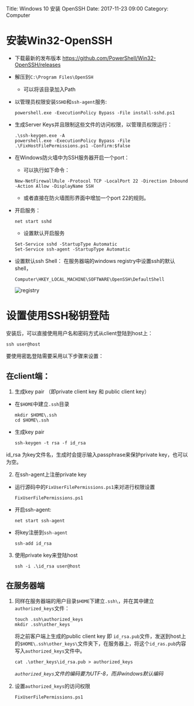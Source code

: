 Title: Windows 10 安装 OpenSSH
Date: 2017-11-23 09:00
Category: Computer

# 安装Win32-OpenSSH

- 下载最新的发布版本 <https://github.com/PowerShell/Win32-OpenSSH/releases>
- 解压到`C:\Program Files\OpenSSH`
  - 可以将该目录加入Path
- 以管理员权限安装`SSHD`和`ssh-agent`服务:

	`powershell.exe -ExecutionPolicy Bypass -File install-sshd.ps1`

- 生成Server Keys并且限制这些文件的访问权限，以管理员权限运行：

	```
	.\ssh-keygen.exe -A
	powershell.exe -ExecutionPolicy Bypass -File .\FixHostFilePermissions.ps1 -Confirm:$false
    ```

- 在Windows防火墙中为SSH服务器开启一个port：
	- 可以执行如下命令：

	```
	New-NetFirewallRule -Protocol TCP -LocalPort 22 -Direction Inbound -Action Allow -DisplayName SSH
	```

	- 或者直接在防火墙图形界面中增加一个port 22的规则。
- 开启服务：

	`net start sshd`

	- 设置默认开启服务

	```
	Set-Service sshd -StartupType Automatic
	Set-Service ssh-agent -StartupType Automatic
	```

- 设置默认ssh Shell：
	在服务器端的windows registry中设置ssh的默认shell，

	```
	Computer\HKEY_LOCAL_MACHINE\SOFTWARE\OpenSSH\DefaultShell
	```

	![registry]({filename}/images/registry_for_ssh.png)

# 设置使用SSH秘钥登陆

安装后，可以直接使用用户名和密码方式从client登陆到host上：

`ssh user@host`

要使用密匙登陆需要采用以下步骤来设置：

## 在client端：

1. 生成key pair （即private client key 和 public client key）

- 在`$HOME`中建立`.ssh`目录

	```
	mkdir $HOME\.ssh
	cd $HOME\.ssh
	```

- 生成key pair

	`ssh-keygen -t rsa -f id_rsa`

id_rsa 为key文件名，生成时会提示输入passphrase来保护private key，也可以为空。

2. 在ssh-agent上注册private key

- 运行源码中的`FixUserFilePermissions.ps1`来对进行权限设置

	`FixUserFilePermissions.ps1`

- 开启ssh-agent:

	`net start ssh-agent`

- 将key注册到`ssh-agent`

	`ssh-add id_rsa`

3. 使用private key来登陆host

	`ssh -i .\id_rsa user@host`

## 在服务器端

1. 同样在服务器端的用户目录`$HOME`下建立`.ssh\`，并在其中建立`authorized_keys`文件：

	```
	touch .ssh\authorized_keys
	mkdir .ssh\other_keys
	```

	将之前客户端上生成的public client key 即 `id_rsa.pub`文件，发送到host上的`$HOME\.ssh\other_keys\`文件夹下，在服务器上，将这个`id_ras.pub`内容写入`authorized_keys`文件中。

	`cat .\other_keys\id_rsa.pub > authorized_keys`

	*`authorized_keys`文件的编码要为UTF-8，而非windows默认编码*

2. 设置`authorized_keys`的访问权限

	`FixUserFilePermissions.ps1`
